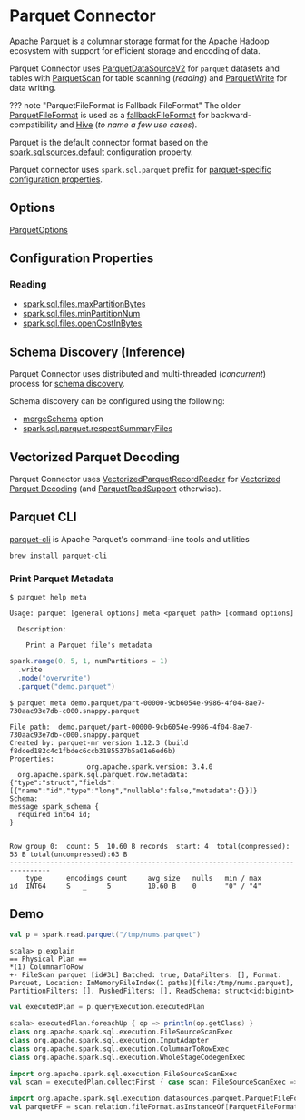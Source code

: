 # Parquet Connector

[Apache Parquet](http://parquet.apache.org/) is a columnar storage format for the Apache Hadoop ecosystem with support for efficient storage and encoding of data.

Parquet Connector uses [ParquetDataSourceV2](ParquetDataSourceV2.md) for `parquet` datasets and tables with [ParquetScan](ParquetScan.md) for table scanning (_reading_) and [ParquetWrite](ParquetWrite.md) for data writing.

??? note "ParquetFileFormat is Fallback FileFormat"
    The older [ParquetFileFormat](ParquetFileFormat.md) is used as a [fallbackFileFormat](ParquetDataSourceV2.md#fallbackFileFormat) for backward-compatibility and [Hive](../../hive/HiveMetastoreCatalog.md#convert) (_to name a few use cases_).

Parquet is the default connector format based on the [spark.sql.sources.default](../../configuration-properties.md#spark.sql.sources.default) configuration property.

Parquet connector uses `spark.sql.parquet` prefix for [parquet-specific configuration properties](../../configuration-properties.md).

## Options

[ParquetOptions](ParquetOptions.md)

## Configuration Properties

### Reading

* [spark.sql.files.maxPartitionBytes](../../configuration-properties.md#spark.sql.files.maxPartitionBytes)
* [spark.sql.files.minPartitionNum](../../configuration-properties.md#spark.sql.files.minPartitionNum)
* [spark.sql.files.openCostInBytes](../../configuration-properties.md#spark.sql.files.openCostInBytes)

## Schema Discovery (Inference)

Parquet Connector uses distributed and multi-threaded (_concurrent_) process for [schema discovery](ParquetUtils.md#inferSchema).

Schema discovery can be configured using the following:

* [mergeSchema](ParquetOptions.md#mergeSchema) option
* [spark.sql.parquet.respectSummaryFiles](../../configuration-properties.md#spark.sql.parquet.respectSummaryFiles)

## Vectorized Parquet Decoding

Parquet Connector uses [VectorizedParquetRecordReader](VectorizedParquetRecordReader.md) for [Vectorized Parquet Decoding](../../vectorized-decoding/index.md) (and [ParquetReadSupport](ParquetReadSupport.md) otherwise).

## Parquet CLI

[parquet-cli](https://formulae.brew.sh/formula/parquet-cli) is Apache Parquet's command-line tools and utilities

```console
brew install parquet-cli
```

### Print Parquet Metadata

```console
$ parquet help meta

Usage: parquet [general options] meta <parquet path> [command options]

  Description:

    Print a Parquet file's metadata
```

```scala
spark.range(0, 5, 1, numPartitions = 1)
  .write
  .mode("overwrite")
  .parquet("demo.parquet")
```

```console
$ parquet meta demo.parquet/part-00000-9cb6054e-9986-4f04-8ae7-730aac93e7db-c000.snappy.parquet

File path:  demo.parquet/part-00000-9cb6054e-9986-4f04-8ae7-730aac93e7db-c000.snappy.parquet
Created by: parquet-mr version 1.12.3 (build f8dced182c4c1fbdec6ccb3185537b5a01e6ed6b)
Properties:
                   org.apache.spark.version: 3.4.0
  org.apache.spark.sql.parquet.row.metadata: {"type":"struct","fields":[{"name":"id","type":"long","nullable":false,"metadata":{}}]}
Schema:
message spark_schema {
  required int64 id;
}


Row group 0:  count: 5  10.60 B records  start: 4  total(compressed): 53 B total(uncompressed):63 B
--------------------------------------------------------------------------------
    type      encodings count     avg size   nulls   min / max
id  INT64     S   _     5         10.60 B    0       "0" / "4"
```

## Demo

```scala
val p = spark.read.parquet("/tmp/nums.parquet")
```

```text
scala> p.explain
== Physical Plan ==
*(1) ColumnarToRow
+- FileScan parquet [id#3L] Batched: true, DataFilters: [], Format: Parquet, Location: InMemoryFileIndex(1 paths)[file:/tmp/nums.parquet], PartitionFilters: [], PushedFilters: [], ReadSchema: struct<id:bigint>
```

```scala
val executedPlan = p.queryExecution.executedPlan
```

```scala
scala> executedPlan.foreachUp { op => println(op.getClass) }
class org.apache.spark.sql.execution.FileSourceScanExec
class org.apache.spark.sql.execution.InputAdapter
class org.apache.spark.sql.execution.ColumnarToRowExec
class org.apache.spark.sql.execution.WholeStageCodegenExec
```

```scala
import org.apache.spark.sql.execution.FileSourceScanExec
val scan = executedPlan.collectFirst { case scan: FileSourceScanExec => scan }.get

import org.apache.spark.sql.execution.datasources.parquet.ParquetFileFormat
val parquetFF = scan.relation.fileFormat.asInstanceOf[ParquetFileFormat]
```
